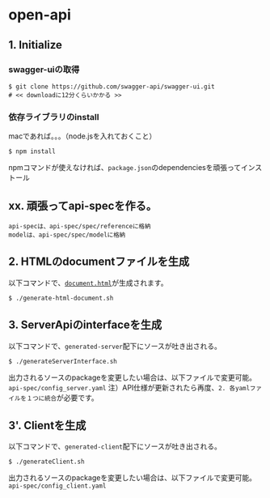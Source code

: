 # open-api

## 1. Initialize
### swagger-uiの取得
```
$ git clone https://github.com/swagger-api/swagger-ui.git 
# << downloadに12分くらいかかる >>
```
### 依存ライブラリのinstall
macであれば。。。（node.jsを入れておくこと）
```
$ npm install
```
npmコマンドが使えなければ、`package.json`のdependenciesを頑張ってインストール

## xx. 頑張ってapi-specを作る。
```
api-specは、api-spec/spec/referenceに格納
modelは、api-spec/spec/modelに格納
```

## 2. HTMLのdocumentファイルを生成
以下コマンドで、<a href="./swagger-ui/dist/document.html">`document.html`</a>が生成されます。
```
$ ./generate-html-document.sh
```

## 3. ServerApiのinterfaceを生成
以下コマンドで、`generated-server`配下にソースが吐き出される。
```
$ ./generateServerInterface.sh
``` 

出力されるソースのpackageを変更したい場合は、以下ファイルで変更可能。
`api-spec/config_server.yaml`
注）API仕様が更新されたら再度、`2. 各yamlファイルを１つに統合`が必要です。

## 3'. Clientを生成
以下コマンドで、`generated-client`配下にソースが吐き出される。
```
$ ./generateClient.sh
``` 

出力されるソースのpackageを変更したい場合は、以下ファイルで変更可能。
`api-spec/config_client.yaml`
